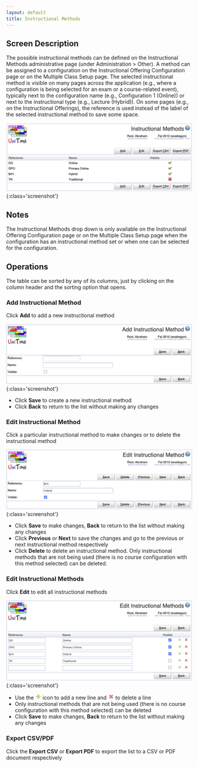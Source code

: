 ```yaml
---
layout: default
title: Instructional Methods
---
```



## Screen Description

The possible instructional methods can be defined on the Instructional Methods administrative page (under Administration > Other). A method can be assigned to a configuration on the Instructional Offering Configuration page or on the Multiple Class Setup page. The selected instructional method is visible on many pages across the application (e.g., where a configuration is being selected for an exam or a course-related event), typically next to the configuration name (e.g., Configuration 1 (Online)) or next to the instructional type (e.g., Lecture (Hybrid)). On some pages (e.g., on the Instructional Offerings), the reference is used instead of the label of the selected instructional method to save some space.

![Instructional Methods](images/instructional-methods-1.png){:class='screenshot'}

## Notes

The Instructional Methods drop down is only available on the Instructional Offering Configuration page or on the Multiple Class Setup page when the configuration has an instructional method set or when one can be selected for the configuration.

## Operations

The table can be sorted by any of its columns, just by clicking on the column header and the sorting option that opens.

### Add Instructional Method
Click **Add** to add a new instructional method

![Instructional Methods](images/instructional-methods-2.png){:class='screenshot'}

* Click **Save** to create a new instructional method
* Click **Back** to return to the list without making any changes

### Edit Instructional Method
Click a particular instructional method to make changes or to delete the instructional method

![Instructional Methods](images/instructional-methods-3.png){:class='screenshot'}

* Click **Save** to make changes, **Back** to return to the list without making any changes
* Click **Previous** or **Next** to save the changes and go to the previous or next instructional method respectively
* Click **Delete** to delete an instructional method. Only instructional methods that are not being used (there is no course configuration with this method selected) can be deleted.

### Edit Instructional Methods
Click **Edit** to edit all instructional methods

![Instructional Methods](images/instructional-methods-4.png){:class='screenshot'}

* Use the ![Add](images/icon-add.png) icon to add a new line and ![Delete](images/icon-delete.png) to delete a line
* Only instructional methods that are not being used (there is no course configuration with this method selected) can be deleted
* Click **Save** to make changes, **Back** to return to the list without making any changes

### Export CSV/PDF
Click the **Export CSV** or **Export PDF** to export the list to a CSV or PDF document respectively
